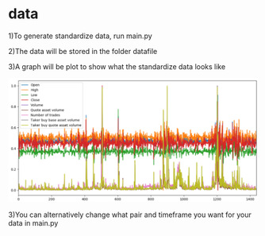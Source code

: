 # data

1)To generate standardize data, run main.py

2)The data will be stored in the folder datafile

3)A graph will be plot to show what the standardize data looks like

![](https://github.com/MathieuCesbron/data/blob/master/images/Capture.PNG)

3)You can alternatively change what pair and timeframe you want for your data in main.py
